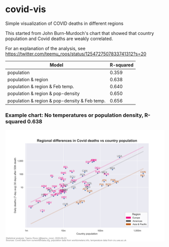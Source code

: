 # covid-vis
Simple visualization of COVID deaths in different regions

This started from John Burn-Murdoch's chart that showed that country population and Covid deaths are weakly correlated.

For an explanation of the analysis, see https://twitter.com/teemu_roos/status/1254727507833741312?s=20

Model | R-squared
------|----------
population | 0.359
population & region | 0.638
population & region & Feb temp. | 0.640
population & region & pop-density | 0.650
population & region & pop-density & Feb temp. | 0.656

### Example chart: No temperatures or population density, R-squared 0.638

![](figures/Rsquared.png)
